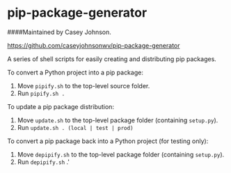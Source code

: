 # pip-package-generator

####Maintained by Casey Johnson.

https://github.com/caseyjohnsonwv/pip-package-generator


A series of shell scripts for easily creating and distributing pip packages.


To convert a Python project into a pip package:
1. Move `pipify.sh` to the top-level source folder.
2. Run `pipify.sh .`

To update a pip package distribution:
1. Move `update.sh` to the top-level package folder (containing `setup.py`).
2. Run `update.sh . (local | test | prod)`

To convert a pip package back into a Python project (for testing only):
1. Move `depipify.sh` to the top-level package folder (containing `setup.py`).
2. Run `depipify.sh` .'
